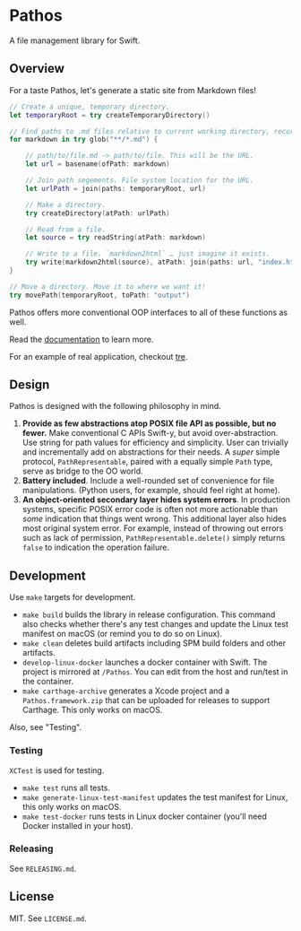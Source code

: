 # Pathos

A file management library for Swift.

## Overview

For a taste Pathos, let's generate a static site from Markdown files!

```swift
// Create a unique, temporary directory.
let temporaryRoot = try createTemporaryDirectory()

// Find paths to .md files relative to current working directory, recursively.
for markdown in try glob("**/*.md") {

    // path/to/file.md -> path/to/file. This will be the URL.
    let url = basename(ofPath: markdown)

    // Join path segements. File system location for the URL.
    let urlPath = join(paths: temporaryRoot, url)

    // Make a directory.
    try createDirectory(atPath: urlPath)

    // Read from a file.
    let source = try readString(atPath: markdown)

    // Write to a file. `markdown2html` … just imagine it exists.
    try write(markdown2html(source), atPath: join(paths: url, "index.html"))
}

// Move a directory. Move it to where we want it!
try movePath(temporaryRoot, toPath: "output")
```

Pathos offers more conventional OOP interfaces to all of these functions as
well.

Read the [documentation][] to learn more.

For an example of real application, checkout [tre][].

[tre]: https://github.com/dduan/tre
[documentation]: https://dduan.github.io/Pathos

## Design

Pathos is designed with the following philosophy in mind.

1. **Provide as few abstractions atop POSIX file API as possible, but no
   fewer.** Make conventional C APIs Swift-y, but avoid over-abstraction. Use
   string for path values for efficiency and simplicity. User can trivially and
   incrementally add on abstractions for their needs. A _super_ simple protocol,
   `PathRepresentable`, paired with a equally simple `Path` type, serve as
   bridge to the OO world.
2. **Battery included**. Include a well-rounded set of convenience for file
   manipulations. (Python users, for example, should feel right at home).
3. **An object-oriented secondary layer hides system errors**. In production
   systems, specific POSIX error code is often not more actionable than _some_
   indication that things went wrong. This additional layer also hides most
   original system error. For example, instead of throwing out errors such as
   lack of permission, `PathRepresentable.delete()` simply returns `false` to
   indication the operation failure.

## Development

Use `make` targets for development.

- `make build` builds the library in release configuration. This command also
  checks whether there's any test changes and update the Linux test manifest
  on macOS (or remind you to do so on Linux).
- `make clean` deletes build artifacts including SPM build folders and other
  artifacts.
- `develop-linux-docker` launches a docker container with Swift. The project is
  mirrored at `/Pathos`. You can edit from the host and run/test in the
  container.
- `make carthage-archive` generates a Xcode project and a `Pathos.framework.zip`
  that can be uploaded for releases to support Carthage. This only works on
  macOS.

Also, see "Testing".

### Testing

`XCTest` is used for testing.

- `make test` runs all tests.
- `make generate-linux-test-manifest` updates the test manifest for Linux, this
  only works on macOS.
- `make test-docker` runs tests in Linux docker container (you'll need Docker
  installed in your host).

### Releasing

See `RELEASING.md`.

## License

MIT. See `LICENSE.md`.
